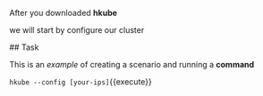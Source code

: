 After you downloaded **hkube**

we will start by configure our cluster

## Task

This is an _example_ of creating a scenario and running a **command**

`hkube --config [your-ips]`{{execute}}
